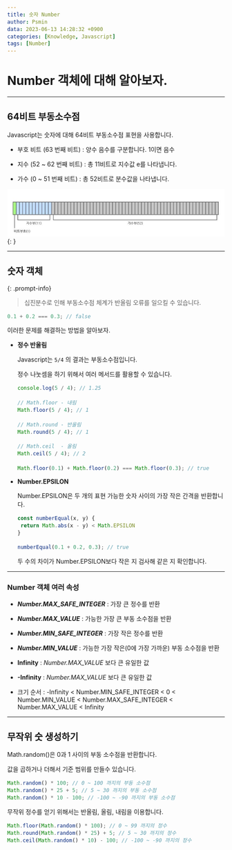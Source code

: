 ```yaml
---
title: 숫자 Number
author: Psmin
data: 2023-06-13 14:28:32 +0900
categories: [Knowledge, Javascript]
tags: [Number]
---
```


# Number 객체에 대해 알아보자.

---

## 64비트 부동소수점

Javascript는 숫자에 대해 64비트 부동소수점 표현을 사용합니다.

- 부호 비트 (63 번째 비트)
  : 양수 음수를 구분합니다. 1이면 음수

- 지수 (52 ~ 62 번째 비트)
  : 총 11비트로 지수값 e를 나타냅니다.

- 가수 (0 ~ 51 번째 비트)
  : 총 52비트로 분수값을 나타냅니다.

![js-number](/assets/img/js-number.png){: }

---

## 숫자 객체

{: .prompt-info}

> 십진분수로 인해 부동소수점 체계가 반올림 오류를 일으킬 수 있습니다.

```js
0.1 + 0.2 === 0.3; // false
```

이러한 문제를 해결하는 방법을 알아보자.

- **정수 반올림**

  Javascript는 `5/4` 의 결과는 부동소수점입니다.

  정수 나눗셈을 하기 위해서 여러 메서드를 활용할 수 있습니다.

  ```js
  console.log(5 / 4); // 1.25

  // Math.floor - 내림
  Math.floor(5 / 4); // 1

  // Math.round - 반올림
  Math.round(5 / 4); // 1

  // Math.ceil  - 올림
  Math.ceil(5 / 4); // 2

  Math.floor(0.1) + Math.floor(0.2) === Math.floor(0.3); // true
  ```

- **Number.EPSILON**

  Number.EPSILON은 두 개의 표현 가능한 숫자 사이의 가장 작은 간격을 반환합니다.

  ```js
  const numberEqual(x, y) {
   return Math.abs(x - y) < Math.EPSILON
  }

  numberEqual(0.1 + 0.2, 0.3); // true
  ```

  두 수의 차이가 Number.EPSILON보다 작은 지 검사해 같은 지 확인합니다.

---

### Number 객체 여러 속성

- **_Number.MAX_SAFE_INTEGER_** : 가장 큰 정수를 반환
- **_Number.MAX_VALUE_** : 가능한 가장 큰 부동 소수점을 반환
- **_Number.MIN_SAFE_INTEGER_** : 가장 작은 정수를 반환
- **_Number.MIN_VALUE_** : 가능한 가장 작은(0에 가장 가까운) 부동 소수점을 반환
- **Infinity** : _Number.MAX_VALUE_ 보다 큰 유일한 값
- **-Infinity** : _Number.MAX_VALUE_ 보다 큰 유일한 값

- 크기 순서
  : -Infinity < Number.MIN_SAFE_INTEGER < 0 < Number.MIN_VALUE < Number.MAX_SAFE_INTEGER < Number.MAX_VALUE < Infinity

---

## 무작위 숫 생성하기

Math.random()은 0과 1 사이의 부동 소수점을 반환합니다.

값을 곱하거나 더해서 기준 범위를 만들수 있습니다.

```js
Math.random() * 100; // 0 ~ 100 까지의 부동 소수점
Math.random() * 25 + 5; // 5 ~ 30 까지의 부동 소수점
Math.random() * 10 - 100; // -100 ~ -90 까지의 부동 소수점
```

무작위 정수를 얻기 위해서는 반올림, 올림, 내림을 이용합니다.

```js
Math.floor(Math.random() * 100); // 0 ~ 99 까지의 정수
Math.round(Math.random() * 25) + 5; // 5 ~ 30 까지의 정수
Math.ceil(Math.random() * 10) - 100; // -100 ~ -90 까지의 정수
```

